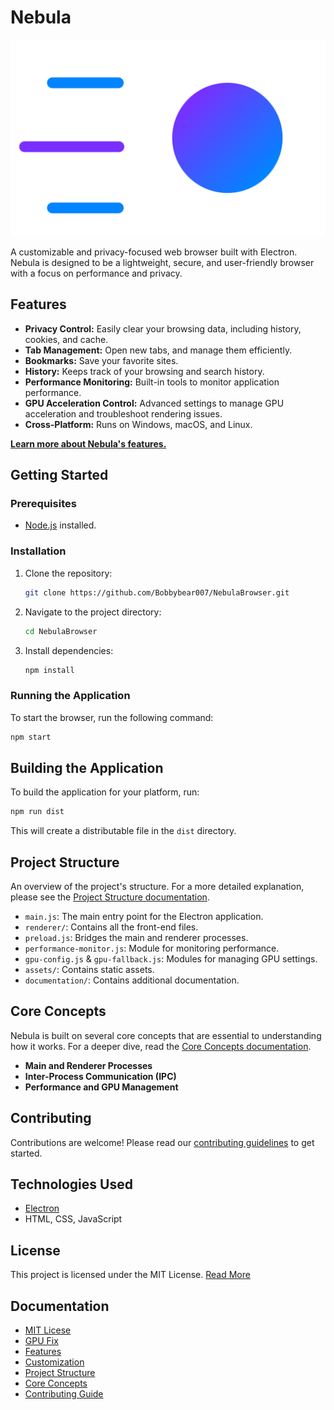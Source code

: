 # Nebula

![Nebula Logo](assets/images/Logos/Nebula-Logo.svg)

A customizable and privacy-focused web browser built with Electron. Nebula is designed to be a lightweight, secure, and user-friendly browser with a focus on performance and privacy.

## Features

*   **Privacy Control:** Easily clear your browsing data, including history, cookies, and cache.
*   **Tab Management:** Open new tabs, and manage them efficiently.
*   **Bookmarks:** Save your favorite sites.
*   **History:** Keeps track of your browsing and search history.
*   **Performance Monitoring:** Built-in tools to monitor application performance.
*   **GPU Acceleration Control:** Advanced settings to manage GPU acceleration and troubleshoot rendering issues.
*   **Cross-Platform:** Runs on Windows, macOS, and Linux.

[**Learn more about Nebula's features.**](documentation/FEATURES.md)

## Getting Started

### Prerequisites

*   [Node.js](https://nodejs.org/) installed.

### Installation

1.  Clone the repository:
    ```sh
    git clone https://github.com/Bobbybear007/NebulaBrowser.git
    ```
2.  Navigate to the project directory:
    ```sh
    cd NebulaBrowser
    ```
3.  Install dependencies:
    ```sh
    npm install
    ```

### Running the Application

To start the browser, run the following command:

```sh
npm start
```

## Building the Application

To build the application for your platform, run:

```sh
npm run dist
```

This will create a distributable file in the `dist` directory.

## Project Structure

An overview of the project's structure. For a more detailed explanation, please see the [Project Structure documentation](documentation/PROJECT_STRUCTURE.md).

-   `main.js`: The main entry point for the Electron application.
-   `renderer/`: Contains all the front-end files.
-   `preload.js`: Bridges the main and renderer processes.
-   `performance-monitor.js`: Module for monitoring performance.
-   `gpu-config.js` & `gpu-fallback.js`: Modules for managing GPU settings.
-   `assets/`: Contains static assets.
-   `documentation/`: Contains additional documentation.

## Core Concepts

Nebula is built on several core concepts that are essential to understanding how it works. For a deeper dive, read the [Core Concepts documentation](documentation/CORE_CONCEPTS.md).

-   **Main and Renderer Processes**
-   **Inter-Process Communication (IPC)**
-   **Performance and GPU Management**

## Contributing

Contributions are welcome! Please read our [contributing guidelines](documentation/CONTRIBUTING.md) to get started.

## Technologies Used

*   [Electron](https://www.electronjs.org/)
*   HTML, CSS, JavaScript

## License

This project is licensed under the MIT License. [Read More](documentation/MIT.md)


## Documentation

* [MIT Licese](documentation/MIT.md)
* [GPU Fix](documentation/GPU-FIX-README.md)
* [Features](documentation/FEATURES.md)
* [Customization](documentation/Customization.md)
* [Project Structure](documentation/PROJECT_STRUCTURE.md)
* [Core Concepts](documentation/CORE_CONCEPTS.md)
* [Contributing Guide](documentation/CONTRIBUTING.md)

